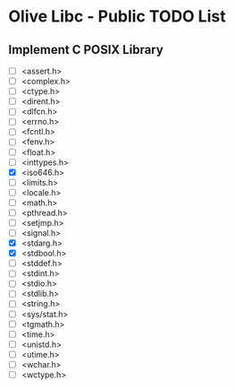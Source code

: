 # Olive Libc - Public TODO List

## Implement C POSIX Library

- [ ] <assert.h>
- [ ] <complex.h>
- [ ] <ctype.h>
- [ ] <dirent.h>
- [ ] <dlfcn.h>
- [ ] <errno.h>
- [ ] <fcntl.h>
- [ ] <fenv.h>
- [ ] <float.h>
- [ ] <inttypes.h>
- [x] <iso646.h>
- [ ] <limits.h>
- [ ] <locale.h>
- [ ] <math.h>
- [ ] <pthread.h>
- [ ] <setjmp.h>
- [ ] <signal.h>
- [x] <stdarg.h>
- [x] <stdbool.h>
- [ ] <stddef.h>
- [ ] <stdint.h>
- [ ] <stdio.h>
- [ ] <stdlib.h>
- [ ] <string.h>
- [ ] <sys/stat.h>
- [ ] <tgmath.h>
- [ ] <time.h>
- [ ] <unistd.h>
- [ ] <utime.h>
- [ ] <wchar.h>
- [ ] <wctype.h>

